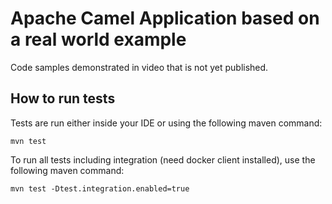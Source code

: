 # Apache Camel Application based on a real world example
Code samples demonstrated in video that is not yet published.

## How to run tests
Tests are run either inside your IDE or using the following maven command:
```shell script
mvn test
```
To run all tests including integration (need docker client installed), use the following maven command:
```shell script
mvn test -Dtest.integration.enabled=true
```